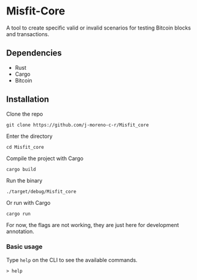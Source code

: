 # Misfit-Core

A tool to create specific valid or invalid scenarios for testing Bitcoin blocks and transactions.


## Dependencies
 * Rust 
 * Cargo
 * Bitcoin

 
## Installation
Clone the repo
```b
git clone https://github.com/j-moreno-c-r/Misfit_core
```
Enter the directory
```b
cd Misfit_core
```
Compile the project with Cargo
```b
cargo build 
```
Run the binary
```b
./target/debug/Misfit_core 
```
Or run with Cargo
```b
cargo run
```
For now, the flags are not working, they are just here for development annotation.

### Basic usage

Type `help` on the CLI to see the available commands.
```b
> help
```